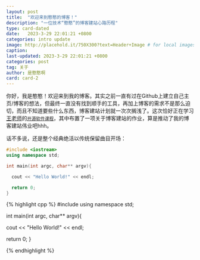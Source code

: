 ```yaml
---
layout: post
title:  "欢迎来到憨憨的博客！"
description: "一位技术“憨憨”的博客建站心路历程"
type: card-dated
date:   2023-3-29 22:01:21 +0800
categories: intro update
image: http://placehold.it/750X300?text=Header+Image # for local images, place in /assets/img/posts/
caption:
last-updated: 2023-3-29 22:01:21 +0800
categories: post
tag: 关于
author: 是憨憨啊
card: card-2
---
```


你好，我是憨憨！欢迎来到我的博客。其实之前一直有过在Github上建立自己主页/博客的想法，但最终一直没有找到顺手的工具，再加上博客的需求不是那么迫切，而且不知道要些什么东西，博客建站计划就一次次搁浅了。这次恰好正在学习[王老师][will-ww]的[`开源软件课程`][oss101]，其中布置了一项关于博客建站的作业，算是推动了我的博客建站伟业吧hhh。

话不多说，还是整个经典绝活以传统保留曲目开场：
```cpp
#include <iostream>
using namespace std;

int main(int argc, char** argv){

  cout << "Hello World!" << endl;

  return 0;
}
```
{% highlight cpp %}
#include <iostream>
using namespace std;

int main(int argc, char** argv){

  cout << "Hello World!" << endl;

  return 0;
}

{% endhighlight %}

[will-ww]: https://github.com/will-ww
[oss101]: https://github.com/X-lab2017/oss101
